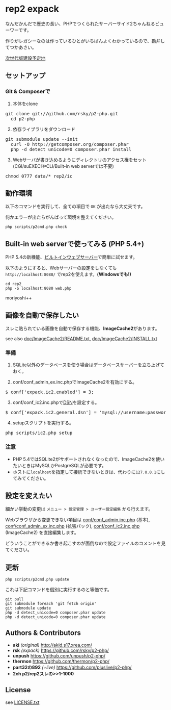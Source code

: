 # rep2 expack

なんだかんだで歴史の長い、PHPでつくられたサーバーサイド2ちゃんねるビューワーです。

作りがレガシーなのは作っているひとがいちばんよくわかっているので、勘弁してつかあさい。

[次世代版建設予定地](https://github.com/rsky/page2)


## セットアップ

### Git & Composerで

1. 本体をclone
  <pre>git clone git://github.com/rsky/p2-php.git
  cd p2-php</pre>

2. 依存ライブラリをダウンロード
  <pre>git submodule update --init
  curl -O http://getcomposer.org/composer.phar
  php -d detect_unicode=0 composer.phar install</pre>

3. Webサーバが書き込めるようにディレクトリのアクセス権をセット  
  (CGI/suEXECIやCLI/Built-in web serverでは不要)
  <pre>chmod 0777 data/* rep2/ic</pre>


## 動作環境
以下のコマンドを実行して、全ての項目で `OK` が出たなら大丈夫です。

何かエラーが出たらがんばって環境を整えてください。

    php scripts/p2cmd.php check


## Built-in web serverで使ってみる (PHP 5.4+)

PHP 5.4の新機能、[ビルトインウェブサーバー](http://docs.php.net/manual/ja/features.commandline.webserver.php)で簡単に試せます。

以下のようにすると、Webサーバーの設定をしなくても `http://localhost:8080/` でrep2を使えます。**(Windowsでも!)**

    cd rep2
    php -S localhost:8080 web.php

moriyoshi++


## 画像を自動で保存したい

スレに貼られている画像を自動で保存する機能、**ImageCache2**があります。

see also [doc/ImageCache2/README.txt](https://github.com/rsky/p2-php/blob/master/doc/ImageCache2/README.txt), [doc/ImageCache2/INSTALL.txt](https://github.com/rsky/p2-php/blob/master/doc/ImageCache2/INSTALL.txt)

### 準備

1. SQLite以外のデータベースを使う場合はデータベースサーバーを立ち上げておく。  

2. conf/conf_admin_ex.inc.phpでImageCache2を有効にする。
  <pre>$_conf['expack.ic2.enabled'] = 3;</pre>

3. conf/conf_ic2.inc.phpで[DSN](http://pear.php.net/manual/ja/package.database.db.intro-dsn.php)を設定する。
  <pre>$_conf['expack.ic2.general.dsn'] = 'mysql://username:password@localhost:3306/database';</pre>

4. setupスクリプトを実行する。
  <pre>php scripts/ic2.php setup</pre>

### 注意

* PHP 5.4ではSQLite2がサポートされなくなったので、ImageCache2を使いたいときはMySQLかPostgreSQLが必要です。
* ホストに`localhost`を指定して接続できないときは、代わりに`127.0.0.1`にしてみてください。


## 設定を変えたい

細かい挙動の変更は `メニュー > 設定管理 > ユーザー設定編集` から行えます。

Webブラウザから変更できない項目は [conf/conf_admin.inc.php](https://github.com/rsky/p2-php/blob/master/conf/conf_admin.inc.php) (基本), [conf/conf_admin_ex.inc.php](https://github.com/rsky/p2-php/blob/master/conf/conf_admin_ex.inc.php) (拡張パック), [conf/conf_ic2.inc.php](https://github.com/rsky/p2-php/blob/master/conf/conf_ic2.inc.php) (ImageCache2) を直接編集します。

どういうことができるか書き起こすのが面倒なので設定ファイルのコメントを見てください。


## 更新

    php scripts/p2cmd.php update

これは下記コマンドを個別に実行するのと等価です。

    git pull
    git submodule foreach 'git fetch origin'
    git submodule update
    php -d detect_unicode=0 composer.phar update
    php -d detect_unicode=0 composer.phar update


## Authors & Contributors

* **aki** *(original)* http://akid.s17.xrea.com/
* **rsk** *(expack)* https://github.com/rsky/p2-php/
* **unpush** https://github.com/unpush/p2-php/
* **thermon** https://github.com/thermon/p2-php/
* **part32の892** *(+live)* https://github.com/pluslive/p2-php/
* **2ch p2/rep2スレの>>1-1000**


## License

see [LICENSE.txt](https://github.com/rsky/p2-php/blob/master/LICENSE.txt)
